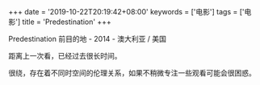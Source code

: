 +++
date = '2019-10-22T20:19:42+08:00'
keywords = ['电影']
tags = ['电影']
title = 'Predestination'
+++

Predestination 前目的地 - 2014 - 澳大利亚 / 美国

距离上一次看，已经过去很长时间。

很绕，存在着不同时空间的伦理关系，如果不稍微专注一些观看可能会很困惑。
